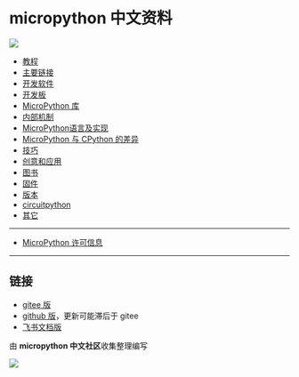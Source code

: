 # micropython 中文资料

![](cover.webp)

- [教程](教程/readme.md)
- [主要链接](主要链接/readme.md)
- [开发软件](开发软件/readme.md)
- [开发板](开发板/readme.md)
- [MicroPython 库](MicroPython库/readme.md)
- [内部机制](内部机制/readme.md)
- [MicroPython语言及实现](micropython语言及实现/readme.md)
- [MicroPython 与 CPython 的差异](micropython与cpython的差异/readme.md)
- [技巧](技巧/readme.md)
- [创意和应用](创意和应用/readme.md)
- [图书](图书/readme.md)
- [固件](固件/readme.md)
- [版本](版本/readme.md)
- [circuitpython](circuitpython/readme.md)
- [其它](其它)
---

- [MicroPython 许可信息](许可信息/readme.md)
---

## 链接
- [gitee 版](https://gitee.com/shaoziyang/micropython-chinese-resources)
- [github 版](https://github.com/shaoziyang/micropython-chinese-resources)，更新可能滞后于 gitee
- [飞书文档版](https://fewt527yl3.feishu.cn/wiki/wikcnthAXg2xVZvVtUZ7aR8n8Ob)


由 **micropython 中文社区**收集整理编写

![](mpycn.png)

